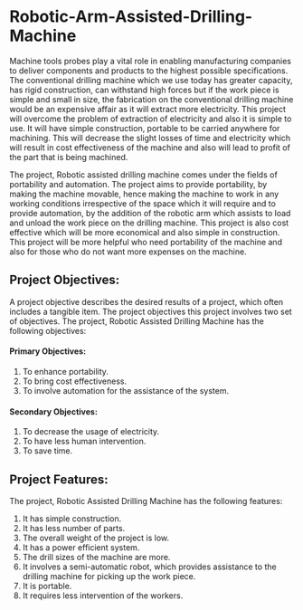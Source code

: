 # Robotic-Arm-Assisted-Drilling-Machine

Machine tools probes play a vital role in enabling manufacturing companies to deliver 
components and products to the highest possible specifications. The conventional drilling 
machine which we use today has greater capacity, has rigid construction, can withstand high 
forces but if the work piece is simple and small in size, the fabrication on the conventional 
drilling machine would be an expensive affair as it will extract more electricity. This project 
will overcome the problem of extraction of electricity and also it is simple to use. It will 
have simple construction, portable to be carried anywhere for machining. This will decrease 
the slight losses of time and electricity which will result in cost effectiveness of the machine 
and also will lead to profit of the part that is being machined. 

The project, Robotic assisted drilling machine comes under the fields of portability and 
automation. The project aims to provide portability, by making the machine movable, hence 
making the machine to work in any working conditions irrespective of the space which it 
will require and to provide automation, by the addition of the robotic arm which assists to 
load and unload the work piece on the drilling machine. This project is also cost effective 
which will be more economical and also simple in construction. This project will be more 
helpful who need portability of the machine and also for those who do not want more 
expenses on the machine.

## Project Objectives: 
A project objective describes the desired results of a project, which often includes a tangible 
item. The project objectives this project involves two set of objectives. 
The project, Robotic Assisted Drilling Machine has the following objectives: 

#### Primary Objectives: 
1. To enhance portability. 
2. To bring cost effectiveness. 
3. To involve automation for the assistance of the system. 

#### Secondary Objectives: 
1. To decrease the usage of electricity. 
2. To have less human intervention. 
3. To save time.

## Project Features: 
The project, Robotic Assisted Drilling Machine has the following features: 
1. It has simple construction. 
2. It has less number of parts. 
3. The overall weight of the project is low. 
4. It has a power efficient system. 
5. The drill sizes of the machine are more. 
6. It involves a semi-automatic robot, which provides assistance to the drilling machine 
for picking up the work piece. 
7. It is portable. 
8. It requires less intervention of the workers. 
